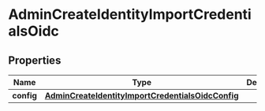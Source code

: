 

# AdminCreateIdentityImportCredentialsOidc


## Properties

Name | Type | Description | Notes
------------ | ------------- | ------------- | -------------
**config** | [**AdminCreateIdentityImportCredentialsOidcConfig**](AdminCreateIdentityImportCredentialsOidcConfig.md) |  |  [optional]




